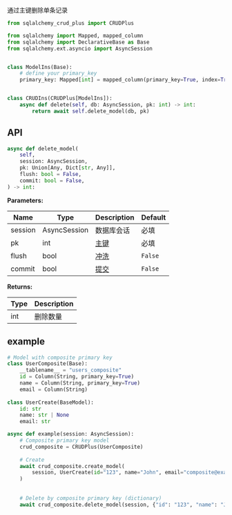 通过主键删除单条记录

```py title="delete_model" hl_lines="15"
from sqlalchemy_crud_plus import CRUDPlus

from sqlalchemy import Mapped, mapped_column
from sqlalchemy import DeclarativeBase as Base
from sqlalchemy.ext.asyncio import AsyncSession


class ModelIns(Base):
    # define your primary_key
    primary_key: Mapped[int] = mapped_column(primary_key=True, index=True, autoincrement=True)


class CRUDIns(CRUDPlus[ModelIns]):
    async def delete(self, db: AsyncSession, pk: int) -> int:
        return await self.delete_model(db, pk)
```

## API

```py
async def delete_model(
    self,
    session: AsyncSession,
    pk: Union[Any, Dict[str, Any]],
    flush: bool = False,
    commit: bool = False,
) -> int:
```

**Parameters:**

| Name    | Type         | Description                      | Default |
|---------|--------------|----------------------------------|---------|
| session | AsyncSession | 数据库会话                            | 必填      |
| pk      | int          | [主键](../advanced/primary_key.md) | 必填      |
| flush   | bool         | [冲洗](../advanced/flush.md)       | `False` |
| commit  | bool         | [提交](../advanced/commit.md)      | `False` |

**Returns:**

| Type | Description |
|------|-------------|
| int  | 删除数量        |


## example

```python
# Model with composite primary key
class UserComposite(Base):
    __tablename__ = "users_composite"
    id = Column(String, primary_key=True)
    name = Column(String, primary_key=True)
    email = Column(String)
    
class UserCreate(BaseModel):
    id: str
    name: str | None
    email: str

async def example(session: AsyncSession):
    # Composite primary key model
    crud_composite = CRUDPlus(UserComposite)
    
    # Create
    await crud_composite.create_model(
        session, UserCreate(id="123", name="John", email="composite@example.com"), commit=True
    )
    
    
    # Delete by composite primary key (dictionary)
    await crud_composite.delete_model(session, {"id": "123", "name": "John"}, commit=True)

```